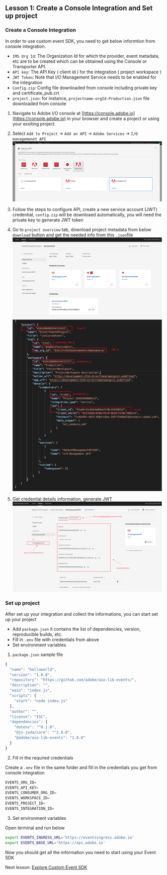 ## Lesson 1: Create a Console Integration and Set up project 

### Create a Console Integration 
In order to use custom event SDK, you need to get below informtion from console integration.

- `IMS Org Id`: The Organization Id for which the provider, event metadata, etc are to be created which can be obtained using the Console or Transporter API.
- `API key`: The API Key ( client id ) for the integration ( project workspace ) 
- `JWT Token`: Note that I/O Management Service needs to be enabled for the integration
- `Config.zip`: Config file downloaded from console including private key and certificate_pub.crt
- `project.json`: for instance, `projectname-orgId-Production.json` file downloaded from console 


1. Navigate to Adobe I/O console at [https://console.adobe.io](https://console.adobe.io) in your browser and create a project or using your exsiting project 
2. Select `Add to Project` -> `Add an API` -> `Adobe Services` -> `I/O managemenet API`
![add-api](assets/add-api.png)

3. Follow the steps to configure API, create a new service account (JWT) credential, `config.zip` will be
downloaed automatically, you will need the private key to generate JWT token 

4. Go to `project overview` tab, download project metadata from below `download` button and get the needed info from this `.json`file 
![download](assets/download.png)
![projectjson](assets/project-json.png)

5. Get credential details information, generate JWT 
![console](assets/console.png)



### Set up project 
After set up your integration and collect the informations, you can start set up your project 
* Add `package.json` it contains the list of dependencies, version, reproducible builds, etc.
* Fill in `.env` file with credentials from above 
* Set environment variables   

1. `package.json` sample file
```javascript
{
  "name": "helloworld",
  "version": "1.0.0",
  "repository": "https://github.com/adobe/aio-lib-events/",
  "description": "",
  "main": "index.js",
  "scripts": {
    "start": "node index.js"
  },
  "author": "",
  "license": "ISC",
  "dependencies": {
    "dotenv": "^8.1.0",
    "@js-joda/core": "^2.0.0",
    "@adobe/aio-lib-events": "1.0.0"
  }
}
```

2. Fill in the required credentials 

Create a `.env` file in the same folder and fill in the credentials you get from console integration
```javascript
EVENTS_ORG_ID=
EVENTS_API_KEY=
EVENTS_CONSUMER_ORG_ID=
EVENTS_WORKSPACE_ID=
EVENTS_PROJECT_ID=
EVENTS_INTEGRATION_ID=
```

3. Set environment variables 

Open terminal and run below
```bash
export EVENTS_INGRESS_URL='https://eventsingress.adobe.io'
export EVENTS_BASE_URL='https://api.adobe.io'
```
Now you should get all the information you need to start using your Event SDK 

Next lesson: [Explore Custom Event SDK](lesson2.md)